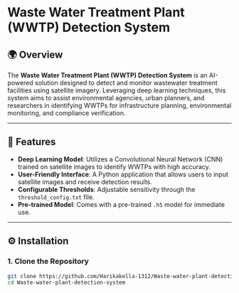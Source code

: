 # Waste Water Treatment Plant (WWTP) Detection System

## 🌍 Overview

The **Waste Water Treatment Plant (WWTP) Detection System** is an AI-powered solution designed to detect and monitor wastewater treatment facilities using satellite imagery. Leveraging deep learning techniques, this system aims to assist environmental agencies, urban planners, and researchers in identifying WWTPs for infrastructure planning, environmental monitoring, and compliance verification.

---

## 🚀 Features

- **Deep Learning Model**: Utilizes a Convolutional Neural Network (CNN) trained on satellite images to identify WWTPs with high accuracy.
- **User-Friendly Interface**: A Python application that allows users to input satellite images and receive detection results.
- **Configurable Thresholds**: Adjustable sensitivity through the `threshold_config.txt` file.
- **Pre-trained Model**: Comes with a pre-trained `.h5` model for immediate use.

---

## ⚙️ Installation

### 1. Clone the Repository

```bash
git clone https://github.com/Harikakella-1312/Waste-water-plant-detection-system.git
cd Waste-water-plant-detection-system
